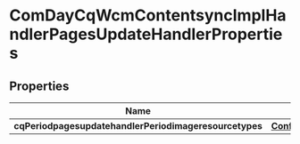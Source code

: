 
# ComDayCqWcmContentsyncImplHandlerPagesUpdateHandlerProperties

## Properties
Name | Type | Description | Notes
------------ | ------------- | ------------- | -------------
**cqPeriodpagesupdatehandlerPeriodimageresourcetypes** | [**ConfigNodePropertyArray**](ConfigNodePropertyArray.md) |  |  [optional]



